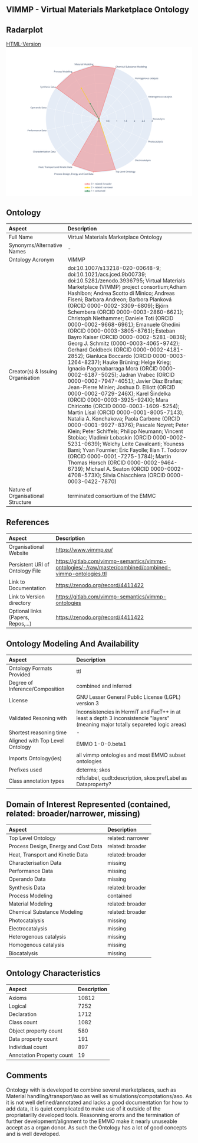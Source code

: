 ## VIMMP - Virtual Materials Marketplace Ontology


 ## Radarplot 

 [HTML-Version](../radarplots/Radarplot_VIMMP.html) ![Radarplot for Domains of ontology VIMMP](../radarplots/Radarplot_VIMMP.svg) 
## Ontology

|Aspect |Description| 
 |:---|:---|
| Full Name | Virtual Materials Marketplace Ontology |
| Synonyms/Alternative Names | - |
| Ontology Acronym | VIMMP |
| Creator(s) & Issuing Organisation | doi:10.1007/s13218-020-00648-9; doi:10.1021/acs.jced.9b00739; doi:10.5281/zenodo.3936795; Virtual Materials Marketplace (VIMMP) project consortium;Adham Hashibon; Andrea Scotto di Minico; Andreas Fiseni; Barbara Andreon; Barbora Planková (ORCID 0000-0002-3309-6809); Björn Schembera (ORCID 0000-0003-2860-6621); Christoph Niethammer; Daniele Toti (ORCID 0000-0002-9668-6961); Emanuele Ghedini (ORCID 0000-0003-3805-8761); Esteban Bayro Kaiser (ORCID 0000-0002-5281-0836); Georg J. Schmitz (0000-0003-4065-9742); Gerhard Goldbeck (ORCID 0000-0002-4181-2852); Gianluca Boccardo (ORCID 0000-0003-1264-8237); Hauke Brüning; Helge Krieg; Ignacio Pagonabarraga Mora (ORCID 0000-0002-6187-5025); Jadran Vrabec (ORCID 0000-0002-7947-4051); Javier Díaz Brañas; Jean-Pierre Minier; Joshua D. Elliott (ORCID 0000-0002-0729-246X); Karel Šindelka (ORCID 0000-0003-3925-924X); Mara Chiricotto (ORCID 0000-0003-1609-5254); Martin Lísal (ORCID 0000-0001-8005-7143); Natalia A. Konchakova; Paola Carbone (ORCID 0000-0001-9927-8376); Pascale Noyret; Peter Klein; Peter Schiffels; Philipp Neumann; Vincent Stobiac; Vladimir Lobaskin (ORCID 0000-0002-5231-0639); Welchy Leite Cavalcanti; Youness Bami; Yvan Fournier; Éric Fayolle; Ilian T. Todorov (ORCID 0000-0001-7275-1784); Martin Thomas Horsch (ORCID 0000-0002-9464-6739); Michael A. Seaton (ORCID 0000-0002-4708-573X); Silvia Chiacchiera (ORCID 0000-0003-0422-7870) |
| Nature of Organisational Structure | terminated consortium of the EMMC |

## References

|Aspect |Description| 
 |:---|:---|
| Organisational Website | https://www.vimmp.eu/ |
| Persistent URI of Ontology File | https://gitlab.com/vimmp-semantics/vimmp-ontologies/-/raw/master/combined/combined-vimmp-ontologies.ttl |
| Link to Documentation | https://zenodo.org/record/4411422 |
| Link to Version directory | https://gitlab.com/vimmp-semantics/vimmp-ontologies |
| Optional links (Papers, Repos,...) | https://zenodo.org/record/4411422 |

## Ontology Modeling And Availability

|Aspect |Description| 
 |:---|:---|
| Ontology Formats Provided | ttl |
| Degree of Inference/Composition | combined and inferred |
| License | GNU Lesser General Public License (LGPL) version 3 |
| Validated Resoning with | Inconsistencies in HermiT and FacT++ in at least a depth 3 inconsistencie "layers" (meaning major totally separeted logic areas) |
| Shortest reasoning time | - |
| Aligned with Top Level Ontology | EMMO 1-0-0.beta1 |
| Imports Ontology(ies) | all vimmp ontologies and most EMMO subset ontologies |
| Prefixes used | dcterms; skos |
| Class annotation types | rdfs:label, qudt:description, skos:prefLabel as Dataproperty? |

## Domain of Interest Represented (contained, related: broader/narrower, missing)

|Aspect |Description| 
 |:---|:---|
| Top Level Ontology | related: narrower |
| Process Design, Energy and Cost Data | related: broader |
| Heat, Transport and Kinetic Data | related: broader |
| Characterisation Data | missing |
| Performance Data | missing |
| Operando Data | missing |
| Synthesis Data | related: broader |
| Process Modeling | contained |
| Material Modeling | related: broader |
| Chemical Substance Modeling | related: broader |
| Photocatalysis | missing |
| Electrocatalysis | missing |
| Heterogenous catalysis | missing |
| Homogenous catalysis | missing |
| Biocatalysis | missing |

## Ontology Characteristics

|Aspect |Description| 
 |:---|:---|
| Axioms | 10812 |
| Logical | 7252 |
| Declaration | 1712 |
| Class count | 1082 |
| Object property count | 580 |
| Data property count | 191 |
| Individual count | 897 |
| Annotation Property count | 19 |

## Comments

Ontology with is developed to combine several marketplaces, such as Material handling/transport/aso as well as simulations/compotations/aso. As it is not well defined/annotated and lacks a good documentation for how to add data, it is quiet complicated to make use of it outside of the propriatarilly developed tools. Reasonning erorrs and the termination of further development/alignment to the EMMO make it nearly unuseable accept as a organ donor. As such the Ontology has a lot of good concepts and is well developed.
